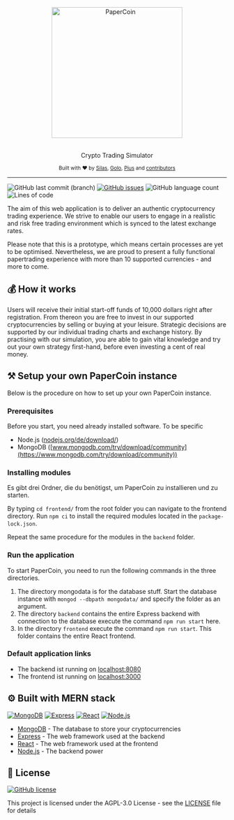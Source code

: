 <div align="center">
    <a href="#"><img src="https://raw.githubusercontent.com/piuswalter/CryptoTradingSimulator/master/frontend/src/img/logo.svg" alt="PaperCoin" width="300"></a>
    <br />
    <br />
    <p>Crypto Trading Simulator</p>
    <small>Built with ❤️ by
        <a href="https://github.com/silaspohl">Silas</a>,
        <a href="https://github.com/6010">Golo</a>,
        <a href="https://github.com/piuswalter">Pius</a> and
        <a href="https://github.com/piuswalter/StudyOffline/graphs/contributors">contributors</a>
    </small>
</div>

---

![GitHub last commit (branch)](https://img.shields.io/github/last-commit/piuswalter/CryptoTradingSimulator/development)
[![GitHub issues](https://img.shields.io/github/issues/piuswalter/CryptoTradingSimulator)](https://github.com/piuswalter/CryptoTradingSimulator/issues)
![GitHub language count](https://img.shields.io/github/languages/count/piuswalter/CryptoTradingSimulator)
![Lines of code](https://img.shields.io/tokei/lines/github/piuswalter/CryptoTradingSimulator)

The aim of this web application is to deliver an authentic cryptocurrency trading experience. We strive to enable our users to engage in a realistic and risk free trading environment which is synced to the latest exchange rates.

Please note that this is a prototype, which means certain processes are yet to be optimised. Nevertheless, we are proud to present a fully functional papertrading experience with more than 10 supported currencies - and more to come.

## 💰 How it works

Users will receive their initial start-off funds of 10,000 dollars right after registration. From thereon you are free to invest in our supported cryptocurrencies by selling or buying at your leisure. Strategic decisions are supported by our individual trading charts and exchange history. By practising with our simulation, you are able to gain vital knowledge and try out your own strategy first-hand, before even investing a cent of real money.

## ⚒️ Setup your own PaperCoin instance

Below is the procedure on how to set up your own PaperCoin instance.

### Prerequisites

Before you start, you need already installed software. To be specific

- Node.js ([nodejs.org/de/download/](https://nodejs.org/de/download/))
- MongoDB ([www.mongodb.com/try/download/community](https://www.mongodb.com/try/download/community))

### Installing modules

Es gibt drei Ordner, die du benötigst, um PaperCoin zu installieren und zu starten.

By typing `cd frontend/` from the root folder you can navigate to the frontend directory. Run `npm ci` to install the required modules located in the `package-lock.json`.

Repeat the same procedure for the modules in the `backend` folder.

### Run the application

To start PaperCoin, you need to run the following commands in the three directories.

1. The directory mongodata is for the database stuff. Start the database instance with `mongod --dbpath mongodata/` and specify the folder as an argument.
2. The directory `backend` contains the entire Express backend with connection to the database execute the command `npm run start` here.
3. In the directory `frontend` execute the command `npm run start`. This folder contains the entire React frontend.

### Default application links

- The backend ist running on [localhost:8080](http://localhost:8080/)
- The frontend ist running on [localhost:3000](http://localhost:3000/)

## ⚙️ Built with MERN stack

[![MongoDB](https://img.shields.io/badge/-MongoDB-333333?logo=MongoDB)](https://www.mongodb.com/)
[![Express](https://img.shields.io/badge/-Express-000000?logo=Express)](https://expressjs.com/)
[![React](https://img.shields.io/badge/-React-333333?logo=React)](https://reactjs.org/)
[![Node.js](https://img.shields.io/badge/-Node.js-333333?logo=Node.js)](https://nodejs.org/)

- [MongoDB](https://www.mongodb.com/) - The database to store your cryptocurrencies
- [Express](https://expressjs.com/) - The web framework used at the backend
- [React](https://reactjs.org/) - The web framework used at the frontend
- [Node.js](https://nodejs.org/en/) - The backend power


## 📜 License

[![GitHub license](https://img.shields.io/github/license/piuswalter/CryptoTradingSimulator)](https://github.com/piuswalter/CryptoTradingSimulator/blob/master/LICENSE)

This project is licensed under the AGPL-3.0 License - see the [LICENSE](LICENSE) file for details
